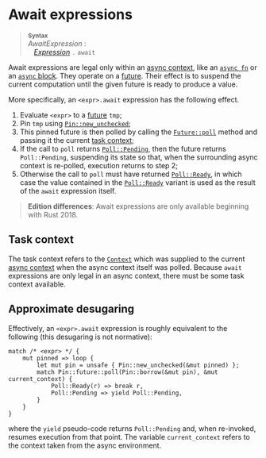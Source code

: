# Await expressions

> **<sup>Syntax</sup>**\
> _AwaitExpression_ :\
> &nbsp;&nbsp; [_Expression_] `.` `await`

Await expressions are legal only within an [async context], like an
[`async fn`] or an [`async` block]. They operate on a [future]. Their effect
is to suspend the current computation until the given future is ready
to produce a value.

More specifically, an `<expr>.await` expression has the following effect.

1. Evaluate `<expr>` to a [future] `tmp`;
2. Pin `tmp` using [`Pin::new_unchecked`];
3. This pinned future is then polled by calling the [`Future::poll`] method and
   passing it the current [task context](#task-context);
3. If the call to `poll` returns [`Poll::Pending`], then the future
   returns `Poll::Pending`, suspending its state so that, when the
   surrounding async context is re-polled, execution returns to step
   2;
4. Otherwise the call to `poll` must have returned [`Poll::Ready`], in which case the
   value contained in the [`Poll::Ready`] variant is used as the result
   of the `await` expression itself.

[`async fn`]: ../items/functions.md#async-functions
[`async` block]: block-expr.md#async-blocks
[future]: ../../std/future/trait.Future.html
[_Expression_]: ../expressions.md
[`Future::poll`]: ../../std/future/trait.Future.html#tymethod.poll
[`Context`]: ../../std/task/struct.Context.html
[`Pin::new_unchecked`]: ../../std/pin/struct.Pin.html#method.new_unchecked
[`Poll::Pending`]: ../../std/task/enum.Poll.html#variant.Pending
[`Poll::Ready`]: ../../std/task/enum.Poll.html#variant.Ready

> **Edition differences**: Await expressions are only available beginning with
> Rust 2018.

## Task context

The task context refers to the [`Context`] which was supplied to the
current [async context] when the async context itself was
polled. Because `await` expressions are only legal in an async
context, there must be some task context available.

[`Context`]: ../../std/task/struct.Context.html
[async context]: ../expressions/block-expr.md#async-context

## Approximate desugaring

Effectively, an `<expr>.await` expression is roughly
equivalent to the following (this desugaring is not normative):

```rust,ignore
match /* <expr> */ {
    mut pinned => loop {
        let mut pin = unsafe { Pin::new_unchecked(&mut pinned) };
        match Pin::future::poll(Pin::borrow(&mut pin), &mut current_context) {
            Poll::Ready(r) => break r,
            Poll::Pending => yield Poll::Pending,
        }
    }
}
```

where the `yield` pseudo-code returns `Poll::Pending` and, when
re-invoked, resumes execution from that point. The variable
`current_context` refers to the context taken from the async
environment.
